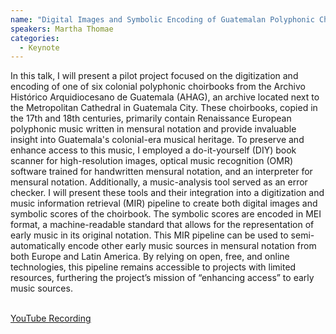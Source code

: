 ```yaml
---
name: "Digital Images and Symbolic Encoding of Guatemalan Polyphonic Choirbooks: Enhancing Preservation and Access for Early Music Sources through Digitization and Music Information Retrieval"
speakers: Martha Thomae
categories:
  - Keynote
---
```


In this talk, I will present a pilot project focused on the digitization and encoding of one
of six colonial polyphonic choirbooks from the Archivo Histórico Arquidiocesano
de Guatemala (AHAG), an archive located next to the Metropolitan Cathedral in
Guatemala City. These choirbooks, copied in the 17th and 18th centuries,
primarily contain Renaissance European polyphonic music written in mensural
notation and provide invaluable insight into Guatemala's colonial-era musical
heritage. To preserve and enhance access to this music, I employed a
do-it-yourself (DIY) book scanner for high-resolution images, optical music
recognition (OMR) software trained for handwritten mensural notation, and an
interpreter for mensural notation. Additionally, a music-analysis tool served as
an error checker. I will present these tools and their
integration into a digitization and music information retrieval (MIR) pipeline
to create both digital images and symbolic scores of the choirbook. The symbolic
scores are encoded in MEI format, a machine-readable standard that allows for
the representation of early music in its original notation. This MIR pipeline
can be used to semi-automatically encode other early music
sources in mensural notation from both Europe and Latin America. By relying on
open, free, and online technologies, this pipeline remains accessible to
projects with limited resources,   furthering the project’s mission of
“enhancing access” to early music sources.

<br>
<div class="row justify-content-center">
  <a class="application-btn" href="https://www.youtube.com/watch?v=lHcGcnz3b5A">YouTube Recording</a>
</div>
